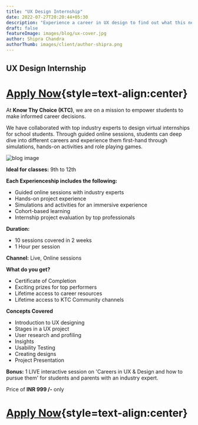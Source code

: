 ```yaml
---
title: "UX Design Internship"
date: 2022-07-27T20:20:44+05:30
description: "Experience a career in UX design to find out what this new age career entails."
draft: false
featureImage: images/blog/ux-cover.jpg
author: Shipra Chandra
authorThumb: images/client/author-shipra.png
---
```


## UX Design Internship

# [Apply Now](https://rzp.io/l/knowthychoice-uxdesign){style=text-align:center}


At __Know Thy Choice (KTC)__, we are on a mission to empower students to make informed career decisions.

We have collaborated with top industry experts to design virtual internships for school students. Through guided online sessions, students can deep dive into different careers and experience them first-hand through simulations, hands-on activities and role playing games.

![blog image](/images/blog/ux-post-1.jpg)


__Ideal for classes:__ 9th to 12th

__Each Experienceship includes the following:__
- Guided online sessions with industry experts 
- Hands-on project experience
- Simulations and activities for an immersive experience
- Cohort-based learning
- Internship project evaluation by top professionals

__Duration:__
- 10 sessions covered in 2 weeks
- 1 Hour per session

__Channel:__ Live, Online sessions

__What do you get?__
- Certificate of Completion
- Exciting prizes for top performers
- Lifetime access to career resources 
- Lifetime access to KTC Community channels


__Concepts Covered__
- Introduction to UX designing
- Stages in a UX project
- User research and profiling
- Insights
- Usability Testing
- Creating designs
- Project Presentation

__Bonus:__  1 LIVE interactive session on 'Careers in UX & Design and how to pursue them' for students and parents with an industry expert.

Price of **INR 999 /-** only

# [Apply Now](https://rzp.io/l/knowthychoice-uxdesign){style=text-align:center}
